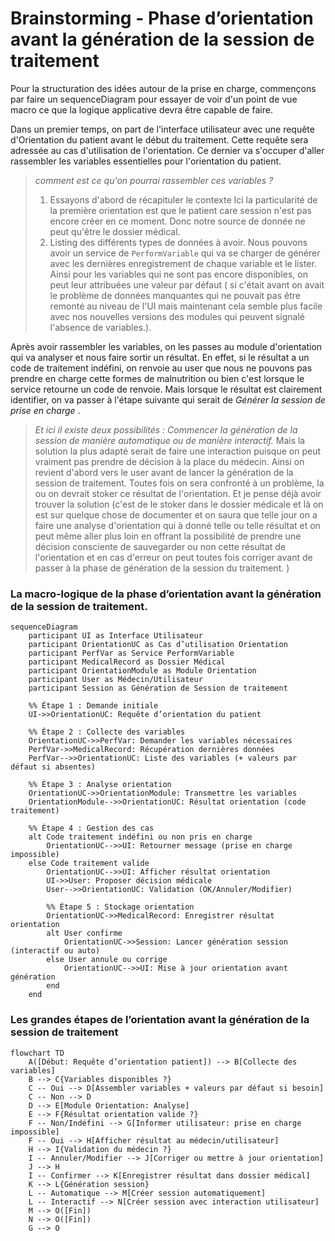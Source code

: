 # Brainstorming - Phase d’orientation avant la génération de la session de traitement

Pour la structuration des idées autour de la prise en charge, commençons par faire un sequenceDiagram pour essayer de voir d'un point de vue macro ce que la logique applicative devra être capable de faire.

Dans un premier temps, on part de l'interface utilisateur avec une requête d'Orientation du patient avant le début du traitement. Cette requête sera adressée au cas d'utilisation de l'orientation. Ce dernier va s'occuper d'aller rassembler les variables essentielles pour l'orientation du patient. 

> *comment est ce qu'on pourrai rassembler ces variables ?*
> 1. Essayons d'abord de récapituler le contexte 
> Ici la particularité de la première orientation est que le patient care session n'est pas encore créer en ce moment. Donc notre source de donnée ne peut qu'être le dossier médical.
> 2. Listing des différents types de données à avoir.
> Nous pouvons avoir un service de `PerformVariable` qui va se charger de générer avec les dernières enregistrement de chaque variable et le lister. Ainsi pour les variables qui ne sont pas encore disponibles, on peut leur attribuées une valeur par défaut ( si c'était avant on avait le problème de données manquantes qui ne pouvait pas être remonté au niveau de l'UI mais maintenant cela semble plus facile avec nos nouvelles versions des modules qui peuvent signalé l'absence de variables.).

Après avoir rassembler les variables, on les passes au module d'orientation qui va analyser et nous faire sortir  un résultat. En effet, si le résultat a un code de traitement indéfini, on renvoie au user que nous ne pouvons pas prendre en charge cette formes de malnutrition ou bien c'est lorsque le service retourne un code de renvoie. Mais lorsque le résultat est clairement identifier, on va passer à l'étape suivante qui serait de *Générer la session de prise en charge* . 
> *Et ici il existe deux possibilités : Commencer la génération de la session de manière automatique ou de manière interactif.*
> Mais la solution la plus adapté serait de faire une interaction puisque on peut vraiment pas prendre de décision à la place du médecin. Ainsi on revient d'abord vers le user avant de lancer la génération de la session de traitement. Toutes fois on sera confronté à un problème, la ou on devrait stoker ce résultat de l'orientation. Et je pense déjà avoir trouver la solution (c'est de le stoker dans le dossier médicale et là on est sur quelque chose de documenter et on saura que telle jour on a faire une analyse d'orientation qui à donné telle ou telle résultat et on peut même aller plus loin en offrant la possibilité de prendre une décision consciente de sauvegarder ou non cette résultat de l'orientation et en cas d'erreur on peut toutes fois corriger avant de passer à la phase de génération de la session du traitement.  ) 

### La macro-logique de la **phase d’orientation avant la génération de la session de traitement**. 


```mermaid
sequenceDiagram
    participant UI as Interface Utilisateur
    participant OrientationUC as Cas d’utilisation Orientation
    participant PerfVar as Service PerformVariable
    participant MedicalRecord as Dossier Médical
    participant OrientationModule as Module Orientation
    participant User as Médecin/Utilisateur
    participant Session as Génération de Session de traitement

    %% Étape 1 : Demande initiale
    UI->>OrientationUC: Requête d’orientation du patient

    %% Étape 2 : Collecte des variables
    OrientationUC->>PerfVar: Demander les variables nécessaires
    PerfVar->>MedicalRecord: Récupération dernières données
    PerfVar-->>OrientationUC: Liste des variables (+ valeurs par défaut si absentes)

    %% Étape 3 : Analyse orientation
    OrientationUC->>OrientationModule: Transmettre les variables
    OrientationModule-->>OrientationUC: Résultat orientation (code traitement)

    %% Étape 4 : Gestion des cas
    alt Code traitement indéfini ou non pris en charge
        OrientationUC-->>UI: Retourner message (prise en charge impossible)
    else Code traitement valide
        OrientationUC-->>UI: Afficher résultat orientation
        UI->>User: Proposer décision médicale
        User-->>OrientationUC: Validation (OK/Annuler/Modifier)
        
        %% Étape 5 : Stockage orientation
        OrientationUC->>MedicalRecord: Enregistrer résultat orientation
        alt User confirme
            OrientationUC->>Session: Lancer génération session (interactif ou auto)
        else User annule ou corrige
            OrientationUC-->>UI: Mise à jour orientation avant génération
        end
    end

```

### Les **grandes étapes de l’orientation avant la génération de la session de traitement** 

```mermaid
flowchart TD
    A([Début: Requête d’orientation patient]) --> B[Collecte des variables]
    B --> C{Variables disponibles ?}
    C -- Oui --> D[Assembler variables + valeurs par défaut si besoin]
    C -- Non --> D
    D --> E[Module Orientation: Analyse]
    E --> F{Résultat orientation valide ?}
    F -- Non/Indéfini --> G[Informer utilisateur: prise en charge impossible]
    F -- Oui --> H[Afficher résultat au médecin/utilisateur]
    H --> I{Validation du médecin ?}
    I -- Annuler/Modifier --> J[Corriger ou mettre à jour orientation]
    J --> H
    I -- Confirmer --> K[Enregistrer résultat dans dossier médical]
    K --> L{Génération session}
    L -- Automatique --> M[Créer session automatiquement]
    L -- Interactif --> N[Créer session avec interaction utilisateur]
    M --> O([Fin])
    N --> O([Fin])
    G --> O

```
